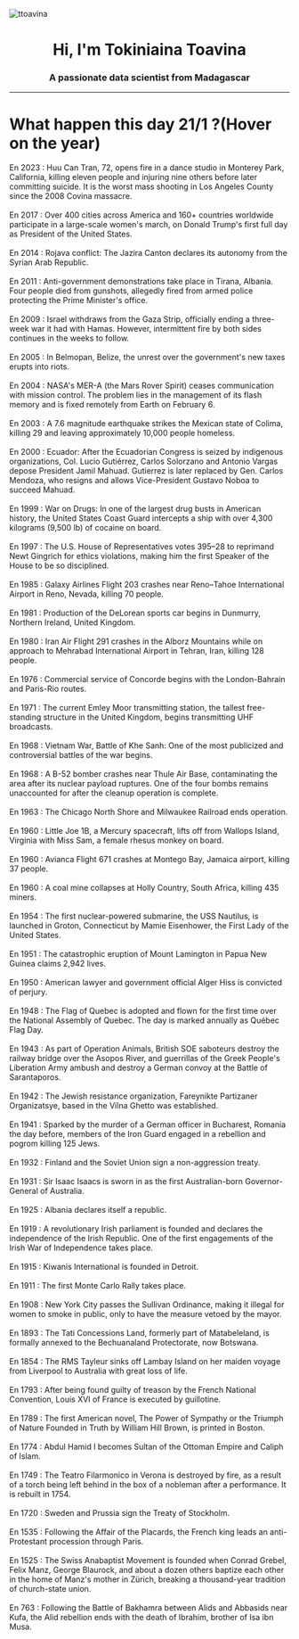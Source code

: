 
<p align="left"> <img src="https://komarev.com/ghpvc/?username=ttoavina&label=Profile%20views&color=0e75b6&style=flat" alt="ttoavina" /> </p>
<h1 align="center">Hi, I'm Tokiniaina Toavina</h1>
<h3 align="center">A passionate data scientist from Madagascar</h3>
    
<hr/>
<h1> What happen this day 21/1 ?(Hover on the year)</h1>

En 2023 : Huu Can Tran, 72, opens fire in a dance studio in Monterey Park, California, killing eleven people and injuring nine others before later committing suicide. It is the worst mass shooting in Los Angeles County since the 2008 Covina massacre.
<br/><br/>
En 2017 : Over 400 cities across America and 160+ countries worldwide participate in a large-scale women's march, on Donald Trump's first full day as President of the United States.
<br/><br/>
En 2014 : Rojava conflict: The Jazira Canton declares its autonomy from the Syrian Arab Republic.
<br/><br/>
En 2011 : Anti-government demonstrations take place in Tirana, Albania. Four people died from gunshots, allegedly fired from armed police protecting the Prime Minister's office.
<br/><br/>
En 2009 : Israel withdraws from the Gaza Strip, officially ending a three-week war it had with Hamas. However, intermittent fire by both sides continues in the weeks to follow.
<br/><br/>
En 2005 : In Belmopan, Belize, the unrest over the government's new taxes erupts into riots.
<br/><br/>
En 2004 : NASA's MER-A (the Mars Rover Spirit) ceases communication with mission control. The problem lies in the management of its flash memory and is fixed remotely from Earth on February 6.
<br/><br/>
En 2003 : A 7.6 magnitude earthquake strikes the Mexican state of Colima, killing 29 and leaving approximately 10,000 people homeless.
<br/><br/>
En 2000 : Ecuador: After the Ecuadorian Congress is seized by indigenous organizations, Col. Lucio Gutiérrez, Carlos Solorzano and Antonio Vargas depose President Jamil Mahuad. Gutierrez is later replaced by Gen. Carlos Mendoza, who resigns and allows Vice-President Gustavo Noboa to succeed Mahuad.
<br/><br/>
En 1999 : War on Drugs: In one of the largest drug busts in American history, the United States Coast Guard intercepts a ship with over 4,300 kilograms (9,500 lb) of cocaine on board.
<br/><br/>
En 1997 : The U.S. House of Representatives votes 395–28 to reprimand Newt Gingrich for ethics violations, making him the first Speaker of the House to be so disciplined.
<br/><br/>
En 1985 : Galaxy Airlines Flight 203 crashes near Reno–Tahoe International Airport in Reno, Nevada, killing 70 people.
<br/><br/>
En 1981 : Production of the DeLorean sports car begins in Dunmurry, Northern Ireland, United Kingdom.
<br/><br/>
En 1980 : Iran Air Flight 291 crashes in the Alborz Mountains while on approach to Mehrabad International Airport in Tehran, Iran, killing 128 people.
<br/><br/>
En 1976 : Commercial service of Concorde begins with the London-Bahrain and Paris-Rio routes.
<br/><br/>
En 1971 : The current Emley Moor transmitting station, the tallest free-standing structure in the United Kingdom, begins transmitting UHF broadcasts.
<br/><br/>
En 1968 : Vietnam War, Battle of Khe Sanh: One of the most publicized and controversial battles of the war begins.
<br/><br/>
En 1968 : A B-52 bomber crashes near Thule Air Base, contaminating the area after its nuclear payload ruptures. One of the four bombs remains unaccounted for after the cleanup operation is complete.
<br/><br/>
En 1963 : The Chicago North Shore and Milwaukee Railroad ends operation.
<br/><br/>
En 1960 : Little Joe 1B, a Mercury spacecraft, lifts off from Wallops Island, Virginia with Miss Sam, a female rhesus monkey on board.
<br/><br/>
En 1960 : Avianca Flight 671 crashes at Montego Bay, Jamaica airport, killing 37 people.
<br/><br/>
En 1960 : A coal mine collapses at Holly Country, South Africa, killing 435 miners.
<br/><br/>
En 1954 : The first nuclear-powered submarine, the USS Nautilus, is launched in Groton, Connecticut by Mamie Eisenhower, the First Lady of the United States.
<br/><br/>
En 1951 : The catastrophic eruption of Mount Lamington in Papua New Guinea claims 2,942 lives.
<br/><br/>
En 1950 : American lawyer and government official Alger Hiss is convicted of perjury.
<br/><br/>
En 1948 : The Flag of Quebec is adopted and flown for the first time over the National Assembly of Quebec. The day is marked annually as Québec Flag Day.
<br/><br/>
En 1943 : As part of Operation Animals, British SOE saboteurs destroy the railway bridge over the Asopos River, and guerrillas of the Greek People's Liberation Army ambush and destroy a German convoy at the Battle of Sarantaporos.
<br/><br/>
En 1942 : The Jewish resistance organization, Fareynikte Partizaner Organizatsye, based in the Vilna Ghetto was established.
<br/><br/>
En 1941 : Sparked by the murder of a German officer in Bucharest, Romania the day before, members of the Iron Guard engaged in a rebellion and pogrom killing 125 Jews.
<br/><br/>
En 1932 : Finland and the Soviet Union sign a non-aggression treaty.
<br/><br/>
En 1931 : Sir Isaac Isaacs is sworn in as the first Australian-born Governor-General of Australia.
<br/><br/>
En 1925 : Albania declares itself a republic.
<br/><br/>
En 1919 : A revolutionary Irish parliament is founded and declares the independence of the Irish Republic. One of the first engagements of the Irish War of Independence takes place.
<br/><br/>
En 1915 : Kiwanis International is founded in Detroit.
<br/><br/>
En 1911 : The first Monte Carlo Rally takes place.
<br/><br/>
En 1908 : New York City passes the Sullivan Ordinance, making it illegal for women to smoke in public, only to have the measure vetoed by the mayor.
<br/><br/>
En 1893 : The Tati Concessions Land, formerly part of Matabeleland, is formally annexed to the Bechuanaland Protectorate, now Botswana.
<br/><br/>
En 1854 : The RMS Tayleur sinks off Lambay Island on her maiden voyage from Liverpool to Australia with great loss of life.
<br/><br/>
En 1793 : After being found guilty of treason by the French National Convention, Louis XVI of France is executed by guillotine.
<br/><br/>
En 1789 : The first American novel, The Power of Sympathy or the Triumph of Nature Founded in Truth by William Hill Brown, is printed in Boston.
<br/><br/>
En 1774 : Abdul Hamid I becomes Sultan of the Ottoman Empire and Caliph of Islam.
<br/><br/>
En 1749 : The Teatro Filarmonico in Verona is destroyed by fire, as a result of a torch being left behind in the box of a nobleman after a performance. It is rebuilt in 1754.
<br/><br/>
En 1720 : Sweden and Prussia sign the Treaty of Stockholm.
<br/><br/>
En 1535 : Following the Affair of the Placards, the French king leads an anti-Protestant procession through Paris.
<br/><br/>
En 1525 : The Swiss Anabaptist Movement is founded when Conrad Grebel, Felix Manz, George Blaurock, and about a dozen others baptize each other in the home of Manz's mother in Zürich, breaking a thousand-year tradition of church-state union.
<br/><br/>
En 763 : Following the Battle of Bakhamra between Alids and Abbasids near Kufa, the Alid rebellion ends with the death of Ibrahim, brother of Isa ibn Musa.
<br/><br/>
